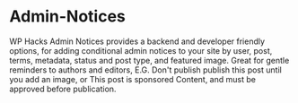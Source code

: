 # Admin-Notices
WP Hacks Admin Notices provides a backend and developer friendly options, for adding conditional admin notices to your site by user, post, terms, metadata, status and post type, and featured image. Great for gentle reminders to authors and editors, E.G. Don't publish publish this post until you add an image, or This post is sponsored Content, and must be approved before publication.
